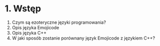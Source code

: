 
# 1. Wstęp

1. Czym są ezoteryczne języki programowania?
2. Opis języka Emojicode
3. Opis języka C++
4. W jaki sposób zostanie porównany język Emojicode z językiem C++?